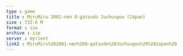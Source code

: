 ```yaml
---
type : game
title : MiruMiru 2001-nen 8-gatsudo Juchuugou (Japan)
size : 732.6 M
format : iso
archive : zip
server : myrient
link2 : MiruMiru%202001-nen%208-gatsudo%20Juchuugou%20%28Japan%29
---
```

